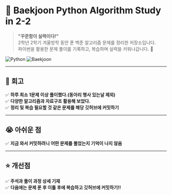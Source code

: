 # 🐍 Baekjoon Python Algorithm Study in 2-2

> **"꾸준함이 실력이다!"**  
> 2학년 2학기 겨울방학 동안 푼 백준 알고리즘 문제를 정리한 저장소입니다.  
> 파이썬을 활용한 문제 풀이를 기록하고, 복습하며 실력을 키워나갑니다. 🚀  

![Python](https://img.shields.io/badge/Python-3.9+-blue?style=flat-square&logo=python)
![Baekjoon](https://img.shields.io/badge/Baekjoon-Algorithm%20Study-orange?style=flat-square)

---

## 📌 회고

✅ **하루 최소 1문제 이상 풀이했다.(동아리 행사 있는날 제외)**  
✅ **다양한 알고리즘과 자료구조 활용해 보았다.**  
✅ **정리 및 복습 필요할 것 같은 문제를 해당 깃허브에 커밋하기**

---
## 😭 아쉬운 점
✅ **지금 와서 커밋하려니 어떤 문제를 풀었는지 기억이 나지 않음**  

---
## ⭐ 개선점
✅ **주석과 풀이 과정 상세 기재**  
✅ **다음에는 문제 푼 후 이틀 후에 복습하고 깃허브에 커밋하기!!** 


